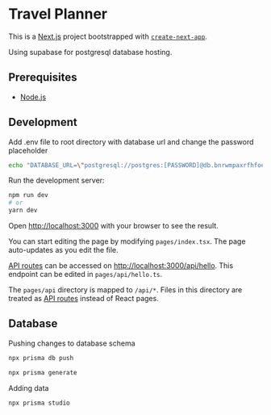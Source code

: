 # Travel Planner

This is a [Next.js](https://nextjs.org/) project bootstrapped with [`create-next-app`](https://github.com/vercel/next.js/tree/canary/packages/create-next-app).

Using supabase for postgresql database hosting.

## Prerequisites

- [Node.js](https://nodejs.org/en/)

## Development

Add .env file to root directory with database url and change the password placeholder

```bash
echo "DATABASE_URL=\"postgresql://postgres:[PASSWORD]@db.bnrwmpaxrfhfoetnsttq.supabase.co:5432/postgres\"" >> .env
```

Run the development server:

```bash
npm run dev
# or
yarn dev
```

Open [http://localhost:3000](http://localhost:3000) with your browser to see the result.

You can start editing the page by modifying `pages/index.tsx`. The page auto-updates as you edit the file.

[API routes](https://nextjs.org/docs/api-routes/introduction) can be accessed on [http://localhost:3000/api/hello](http://localhost:3000/api/hello). This endpoint can be edited in `pages/api/hello.ts`.

The `pages/api` directory is mapped to `/api/*`. Files in this directory are treated as [API routes](https://nextjs.org/docs/api-routes/introduction) instead of React pages.

## Database

Pushing changes to database schema

```bash
npx prisma db push

npx prisma generate
```

Adding data

```bash
npx prisma studio
```
